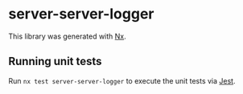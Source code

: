 # server-server-logger

This library was generated with [Nx](https://nx.dev).

## Running unit tests

Run `nx test server-server-logger` to execute the unit tests via [Jest](https://jestjs.io).
